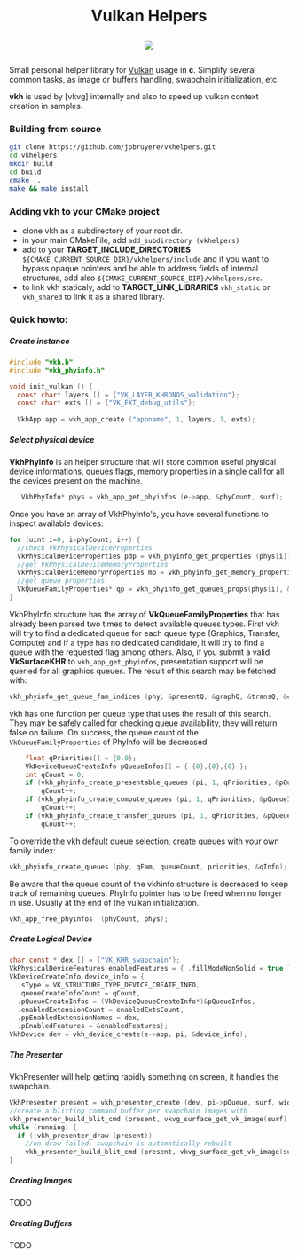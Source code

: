 <h1 align="center">
  <br>
  <br>
  Vulkan Helpers
  <br>
<p align="center">
  <a href="https://www.paypal.me/GrandTetraSoftware">
	<img src="https://img.shields.io/badge/Donate-PayPal-green.svg">
  </a>
</p>
</h1>

Small personal helper library for [Vulkan](https://www.khronos.org/vulkan/) usage in **c**.
Simplify several common tasks, as image or buffers handling, swapchain initialization, etc.

**vkh**  is used by [vkvg] internally and also to speed up vulkan context creation in samples.

### Building from source

```bash
git clone https://github.com/jpbruyere/vkhelpers.git
cd vkhelpers
mkdir build
cd build
cmake ..
make && make install
```

### Adding vkh to your CMake project

- clone vkh as a subdirectory of your root dir.
- in your main CMakeFile, add `add_subdirectory (vkhelpers)`
- add to your **TARGET_INCLUDE_DIRECTORIES** `${CMAKE_CURRENT_SOURCE_DIR}/vkhelpers/include` and if you want to bypass opaque pointers and be able to address
fields of internal structures, add also `${CMAKE_CURRENT_SOURCE_DIR}/vkhelpers/src`.
- to link vkh staticaly, add to **TARGET_LINK_LIBRARIES** `vkh_static` or `vkh_shared` to link it as a shared library.

### Quick howto:

##### Create instance
```c
#include "vkh.h"
#include "vkh_phyinfo.h"

void init_vulkan () {
  const char* layers [] = {"VK_LAYER_KHRONOS_validation"};
  const char* exts [] = {"VK_EXT_debug_utils"};
	
  VkhApp app = vkh_app_create ("appname", 1, layers, 1, exts);
```
##### Select physical device

**VkhPhyInfo** is an helper structure that will store common useful physical device informations, queues flags, memory properties in a single call for all the devices present on the machine.
```c
   VkhPhyInfo* phys = vkh_app_get_phyinfos (e->app, &phyCount, surf);
```
Once you have an array of VkhPhyInfo's, you have several functions to inspect available devices:
```c
for (uint i=0; i<phyCount; i++) {
  //check VkPhysicalDeviceProperties
  VkPhysicalDeviceProperties pdp = vkh_phyinfo_get_properties (phys[i]);
  //get VkPhysicalDeviceMemoryProperties
  VkPhysicalDeviceMemoryProperties mp = vkh_phyinfo_get_memory_properties (phys[i]);
  //get queue properties
  VkQueueFamilyProperties* qp = vkh_phyinfo_get_queues_props(phys[i], &qCount);
}
```
VkhPhyInfo structure has the array of **VkQueueFamilyProperties** that has already been parsed two times to detect available queues types. First vkh will try to find a dedicated queue for each queue type (Graphics, Transfer, Compute) and if a type has no dedicated candidate, it will try to find a queue with the requested flag among others. Also, if you submit a valid **VkSurfaceKHR** to `vkh_app_get_phyinfos`, presentation support will be queried for all graphics queues. The result of this search may be fetched with:
```c
vkh_phyinfo_get_queue_fam_indices (phy, &presentQ, &graphQ, &transQ, &compQ);
```
vkh has one function per queue type that uses the result of this search. They may be safely called for checking queue availability, they will return false on failure. On success, the queue count of the `VkQueueFamilyProperties` of PhyInfo will be decreased.
```c
    float qPriorities[] = {0.0};
    VkDeviceQueueCreateInfo pQueueInfos[] = { {0},{0},{0} };
    int qCount = 0;
    if (vkh_phyinfo_create_presentable_queues (pi, 1, qPriorities, &pQueueInfos[qCount]))
		qCount++;
	if (vkh_phyinfo_create_compute_queues (pi, 1, qPriorities, &pQueueInfos[qCount]))
		qCount++;
	if (vkh_phyinfo_create_transfer_queues (pi, 1, qPriorities, &pQueueInfos[qCount]))
		qCount++;
```
To override the vkh default queue selection, create queues with your own family index:
```c
vkh_phyinfo_create_queues (phy, qFam, queueCount, priorities, &qInfo);
```
Be aware that the queue count of the vkhinfo structure is decreased to keep track of remaining queues.
PhyInfo pointer has to be freed when no longer in use. Usually at the end of the vulkan initialization.
```c
vkh_app_free_phyinfos  (phyCount, phys);
```
##### Create Logical Device

```c
char const * dex [] = {"VK_KHR_swapchain"};
VkPhysicalDeviceFeatures enabledFeatures = { .fillModeNonSolid = true };
VkDeviceCreateInfo device_info = {
  .sType = VK_STRUCTURE_TYPE_DEVICE_CREATE_INFO,
  .queueCreateInfoCount = qCount,
  .pQueueCreateInfos = (VkDeviceQueueCreateInfo*)&pQueueInfos,
  .enabledExtensionCount = enabledExtsCount,
  .ppEnabledExtensionNames = dex,
  .pEnabledFeatures = &enabledFeatures};
VkhDevice dev = vkh_device_create(e->app, pi, &device_info);
```
##### The Presenter
VkhPresenter will help getting rapidly something on screen, it handles the swapchain.
```c
VkhPresenter present = vkh_presenter_create (dev, pi->pQueue, surf, width, height, VK_FORMAT_B8G8R8A8_UNORM, VK_PRESENT_MODE_MAILBOX_KHR);
//create a blitting command buffer per swapchain images with
vkh_presenter_build_blit_cmd (present, vkvg_surface_get_vk_image(surf), width, height);
while (running) {
  if (!vkh_presenter_draw (present))
    //on draw failed, swapchain is automatically rebuilt
    vkh_presenter_build_blit_cmd (present, vkvg_surface_get_vk_image(surf), width, height);
}
```
##### Creating Images
TODO
##### Creating Buffers
TODO

